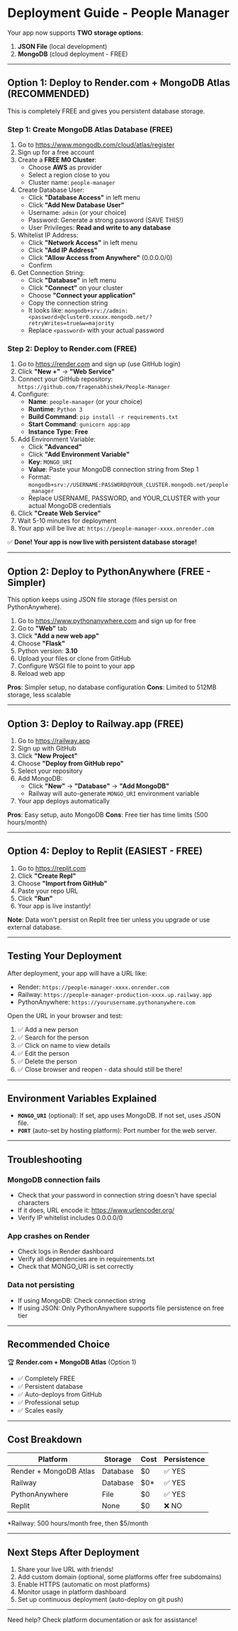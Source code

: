 # Deployment Guide - People Manager

Your app now supports **TWO storage options**:
1. **JSON File** (local development)
2. **MongoDB** (cloud deployment - FREE)

---

## **Option 1: Deploy to Render.com + MongoDB Atlas (RECOMMENDED)**

This is completely FREE and gives you persistent database storage.

### **Step 1: Create MongoDB Atlas Database (FREE)**

1. Go to https://www.mongodb.com/cloud/atlas/register
2. Sign up for a free account
3. Create a **FREE M0 Cluster**:
   - Choose **AWS** as provider
   - Select a region close to you
   - Cluster name: `people-manager`
4. Create Database User:
   - Click **"Database Access"** in left menu
   - Click **"Add New Database User"**
   - Username: `admin` (or your choice)
   - Password: Generate a strong password (SAVE THIS!)
   - User Privileges: **Read and write to any database**
5. Whitelist IP Address:
   - Click **"Network Access"** in left menu
   - Click **"Add IP Address"**
   - Click **"Allow Access from Anywhere"** (0.0.0.0/0)
   - Confirm
6. Get Connection String:
   - Click **"Database"** in left menu
   - Click **"Connect"** on your cluster
   - Choose **"Connect your application"**
   - Copy the connection string
   - It looks like: `mongodb+srv://admin:<password>@cluster0.xxxxx.mongodb.net/?retryWrites=true&w=majority`
   - Replace `<password>` with your actual password

### **Step 2: Deploy to Render.com (FREE)**

1. Go to https://render.com and sign up (use GitHub login)
2. Click **"New +"** → **"Web Service"**
3. Connect your GitHub repository: `https://github.com/fragenabhishek/People-Manager`
4. Configure:
   - **Name**: `people-manager` (or your choice)
   - **Runtime**: `Python 3`
   - **Build Command**: `pip install -r requirements.txt`
   - **Start Command**: `gunicorn app:app`
   - **Instance Type**: **Free**
5. Add Environment Variable:
   - Click **"Advanced"**
   - Click **"Add Environment Variable"**
   - **Key**: `MONGO_URI`
   - **Value**: Paste your MongoDB connection string from Step 1
   - Format: `mongodb+srv://USERNAME:PASSWORD@YOUR_CLUSTER.mongodb.net/people_manager`
   - Replace USERNAME, PASSWORD, and YOUR_CLUSTER with your actual MongoDB credentials
6. Click **"Create Web Service"**
7. Wait 5-10 minutes for deployment
8. Your app will be live at: `https://people-manager-xxxx.onrender.com`

✅ **Done! Your app is now live with persistent database storage!**

---

## **Option 2: Deploy to PythonAnywhere (FREE - Simpler)**

This option keeps using JSON file storage (files persist on PythonAnywhere).

1. Go to https://www.pythonanywhere.com and sign up for free
2. Go to **"Web"** tab
3. Click **"Add a new web app"**
4. Choose **"Flask"**
5. Python version: **3.10**
6. Upload your files or clone from GitHub
7. Configure WSGI file to point to your app
8. Reload web app

**Pros**: Simpler setup, no database configuration
**Cons**: Limited to 512MB storage, less scalable

---

## **Option 3: Deploy to Railway.app (FREE)**

1. Go to https://railway.app
2. Sign up with GitHub
3. Click **"New Project"**
4. Choose **"Deploy from GitHub repo"**
5. Select your repository
6. Add MongoDB:
   - Click **"New"** → **"Database"** → **"Add MongoDB"**
   - Railway will auto-generate `MONGO_URI` environment variable
7. Your app deploys automatically

**Pros**: Easy setup, auto MongoDB
**Cons**: Free tier has time limits (500 hours/month)

---

## **Option 4: Deploy to Replit (EASIEST - FREE)**

1. Go to https://replit.com
2. Click **"Create Repl"**
3. Choose **"Import from GitHub"**
4. Paste your repo URL
5. Click **"Run"**
6. Your app is live instantly!

**Note**: Data won't persist on Replit free tier unless you upgrade or use external database.

---

## **Testing Your Deployment**

After deployment, your app will have a URL like:
- Render: `https://people-manager-xxxx.onrender.com`
- Railway: `https://people-manager-production-xxxx.up.railway.app`
- PythonAnywhere: `https://yourusername.pythonanywhere.com`

Open the URL in your browser and test:
1. ✅ Add a new person
2. ✅ Search for the person
3. ✅ Click on name to view details
4. ✅ Edit the person
5. ✅ Delete the person
6. ✅ Close browser and reopen - data should still be there!

---

## **Environment Variables Explained**

- **`MONGO_URI`** (optional): If set, app uses MongoDB. If not set, uses JSON file.
- **`PORT`** (auto-set by hosting platform): Port number for the web server.

---

## **Troubleshooting**

### **MongoDB connection fails**
- Check that your password in connection string doesn't have special characters
- If it does, URL encode it: https://www.urlencoder.org/
- Verify IP whitelist includes 0.0.0.0/0

### **App crashes on Render**
- Check logs in Render dashboard
- Verify all dependencies are in requirements.txt
- Check that MONGO_URI is set correctly

### **Data not persisting**
- If using MongoDB: Check connection string
- If using JSON: Only PythonAnywhere supports file persistence on free tier

---

## **Recommended Choice**

🏆 **Render.com + MongoDB Atlas** (Option 1)
- ✅ Completely FREE
- ✅ Persistent database
- ✅ Auto-deploys from GitHub
- ✅ Professional setup
- ✅ Scales easily

---

## **Cost Breakdown**

| Platform | Storage | Cost | Persistence |
|----------|---------|------|-------------|
| Render + MongoDB Atlas | Database | $0 | ✅ YES |
| Railway | Database | $0* | ✅ YES |
| PythonAnywhere | File | $0 | ✅ YES |
| Replit | None | $0 | ❌ NO |

*Railway: 500 hours/month free, then $5/month

---

## **Next Steps After Deployment**

1. Share your live URL with friends!
2. Add custom domain (optional, some platforms offer free subdomains)
3. Enable HTTPS (automatic on most platforms)
4. Monitor usage in platform dashboard
5. Set up continuous deployment (auto-deploy on git push)

---

Need help? Check platform documentation or ask for assistance!

